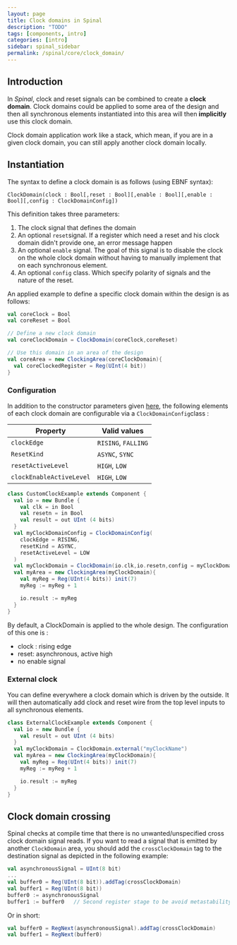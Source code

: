 ```yaml
---
layout: page
title: Clock domains in Spinal
description: "TODO"
tags: [components, intro]
categories: [intro]
sidebar: spinal_sidebar
permalink: /spinal/core/clock_domain/
---
```




## Introduction
In *Spinal*, clock and reset signals can be combined to create a __clock domain__. Clock domains could be applied to some area of the design and then all synchronous elements instantiated into this area will then __implicitly__ use this clock domain.

Clock domain application work like a stack, which mean, if you are in a given clock domain, you can still apply another clock domain locally.

## Instantiation
The syntax to define a clock domain is as follows (using EBNF syntax):

<a name="clock_constructor"></a>
`ClockDomain(clock : Bool[,reset : Bool][,enable : Bool][,enable : Bool][,config : ClockDomainConfig])`

This definition takes three parameters:

1. The clock signal that defines the domain
1. An optional `reset`signal. If a register which need a reset and his clock domain didn't provide one, an error message happen
1. An optional `enable` signal. The goal of this signal is to disable the clock on the whole clock domain without having to  manually implement that on each synchronous element.
1. An optional `config` class. Which specify polarity of signals and the nature of the reset.

An applied example to define a specific clock domain within the design is as follows:

```scala
val coreClock = Bool
val coreReset = Bool

// Define a new clock domain
val coreClockDomain = ClockDomain(coreClock,coreReset)

// Use this domain in an area of the design
val coreArea = new ClockingArea(coreClockDomain){
  val coreClockedRegister = Reg(UInt(4 bit))
}
```

### Configuration
In addition to the constructor parameters given [here](#clock_constructor), the following elements of each clock domain are configurable via a `ClockDomainConfig`class :

| Property | Valid values|
| ------- | ---- |
| `clockEdge` | `RISING`, `FALLING` |
| `ResetKind`| `ASYNC`, `SYNC` |
| `resetActiveLevel`| `HIGH`, `LOW` |
| `clockEnableActiveLevel`| `HIGH`, `LOW` |

```scala
class CustomClockExample extends Component {
  val io = new Bundle {
    val clk = in Bool
    val resetn = in Bool
    val result = out UInt (4 bits)
  }
  val myClockDomainConfig = ClockDomainConfig(
    clockEdge = RISING,
    resetKind = ASYNC,
    resetActiveLevel = LOW
  )
  val myClockDomain = ClockDomain(io.clk,io.resetn,config = myClockDomainConfig)
  val myArea = new ClockingArea(myClockDomain){
    val myReg = Reg(UInt(4 bits)) init(7)
    myReg := myReg + 1

    io.result := myReg
  }
}
```

By default, a ClockDomain is applied to the whole design. The configuration of this one is :

- clock : rising edge
- reset: asynchronous, active high
- no enable signal

### External clock
You can define everywhere a clock domain which is driven by the outside. It will then automatically add clock and reset wire from the top level inputs to all synchronous elements.

```scala
class ExternalClockExample extends Component {
  val io = new Bundle {
    val result = out UInt (4 bits)
  }
  val myClockDomain = ClockDomain.external("myClockName")
  val myArea = new ClockingArea(myClockDomain){
    val myReg = Reg(UInt(4 bits)) init(7)
    myReg := myReg + 1

    io.result := myReg
  }
}
```

## Clock domain crossing
Spinal checks at compile time that there is no unwanted/unspecified cross clock domain signal reads. If you want to read a signal that is emitted by another `ClockDomain` area, you should add the `crossClockDomain` tag to the destination signal as depicted in the following example:

```scala
val asynchronousSignal = UInt(8 bit)
...
val buffer0 = Reg(UInt(8 bit)).addTag(crossClockDomain)
val buffer1 = Reg(UInt(8 bit))
buffer0 := asynchronousSignal
buffer1 := buffer0   // Second register stage to be avoid metastability issues
```

Or in short:

```scala
val buffer0 = RegNext(asynchronousSignal).addTag(crossClockDomain)
val buffer1 = RegNext(buffer0)
```
